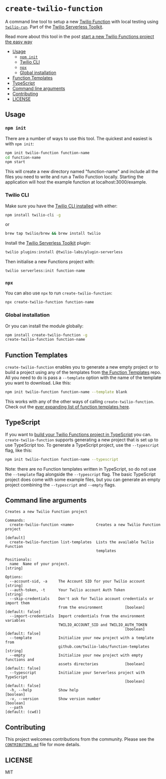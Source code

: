 # `create-twilio-function`

A command line tool to setup a new [Twilio Function](https://www.twilio.com/docs/api/runtime/functions) with local testing using [`twilio-run`](https://github.com/twilio-labs/serverless-toolkit/tree/main/packages/twilio-run). Part of the [Twilio Serverless Toolkit](https://github.com/twilio-labs/serverless-toolkit).

Read more about this tool in the post [start a new Twilio Functions project the easy way](https://www.twilio.com/blog/start-a-new-twilio-functions-project-the-easy-way)

* [Usage](#usage)
  * [`npm init`](#npm-init)
  * [Twilio CLI](#twilio-cli)
  * [`npx`](#npx)
  * [Global installation](#global-installation)
* [Function Templates](#function-templates)
* [TypeScript](#typescript)
* [Command line arguments](#command-line-arguments)
* [Contributing](#contributing)
* [LICENSE](#license)

## Usage

### `npm init`

There are a number of ways to use this tool. The quickest and easiest is with `npm init`:

```bash
npm init twilio-function function-name
cd function-name
npm start
```

This will create a new directory named "function-name" and include all the files you need to write and run a Twilio Function locally. Starting the application will host the example function at localhost:3000/example.

### Twilio CLI

Make sure you have the [Twilio CLI installed](https://www.twilio.com/docs/twilio-cli/quickstart) with either:

```bash
npm install twilio-cli -g
```

or

```bash
brew tap twilio/brew && brew install twilio
```

Install the [Twilio Serverless Toolkit](https://www.twilio.com/docs/labs/serverless-toolkit) plugin:

```bash
twilio plugins:install @twilio-labs/plugin-serverless
```

Then initialise a new Functions project with:

```bash
twilio serverless:init function-name
```

### `npx`

You can also use `npx` to run `create-twilio-function`:

```bash
npx create-twilio-function function-name
```

### Global installation

Or you can install the module globally:

```bash
npm install create-twilio-function -g
create-twilio-function function-name
```

## Function Templates

`create-twilio-function` enables you to generate a new empty project or to build a project using any of the templates from [the Function Templates](https://github.com/twilio-labs/function-templates) repo. All you need to do is pass a `--template` option with the name of the template you want to download. Like this:

```bash
npm init twilio-function function-name --template blank
```

This works with any of the other ways of calling `create-twilio-function`. Check out the [ever expanding list of function templates here](https://github.com/twilio-labs/function-templates).

## TypeScript

If you want to [build your Twilio Functions project in TypeScript](https://www.twilio.com/docs/labs/serverless-toolkit/guides/typescript) you can. `create-twilio-function` supports generating a new project that is set up to use TypeScript too. To generate a TypeScript project, use the `--typescript` flag, like this:

```bash
npm init twilio-function function-name --typescript
```

Note: there are no Function templates written in TypeScript, so do not use the `--template` flag alongside the `--typescript` flag. The basic TypeScript project does come with some example files, but you can generate an empty project combining the `--typescript` and `--empty` flags.

## Command line arguments

```
Creates a new Twilio Function project

Commands:
  create-twilio-function <name>          Creates a new Twilio Function project
                                                                       [default]
  create-twilio-function list-templates  Lists the available Twilio Function
                                         templates

Positionals:
  name  Name of your project.                                           [string]

Options:
  --account-sid, -a     The Account SID for your Twilio account         [string]
  --auth-token, -t      Your Twilio account Auth Token                  [string]
  --skip-credentials    Don't ask for Twilio account credentials or import them
                        from the environment          [boolean] [default: false]
  --import-credentials  Import credentials from the environment variables
                        TWILIO_ACCOUNT_SID and TWILIO_AUTH_TOKEN
                                                      [boolean] [default: false]
  --template            Initialize your new project with a template from
                        github.com/twilio-labs/function-templates       [string]
  --empty               Initialize your new project with empty functions and
                        assets directories            [boolean] [default: false]
  --typescript          Initialize your Serverless project with TypeScript
                                                      [boolean] [default: false]
  -h, --help            Show help                                      [boolean]
  -v, --version         Show version number                            [boolean]
  --path                                                        [default: (cwd)]
```

## Contributing

This project welcomes contributions from the community. Please see the [`CONTRIBUTING.md`](https://github.com/twilio-labs/serverless-toolkit/blob/main/docs/CONTRIBUTING.md) file for more details.

## LICENSE

MIT
